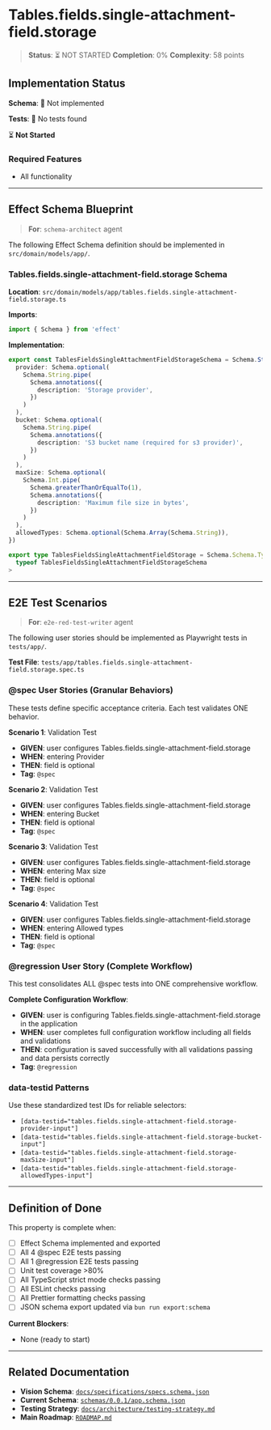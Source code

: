 # Tables.fields.single-attachment-field.storage

> **Status**: ⏳ NOT STARTED
> **Completion**: 0%
> **Complexity**: 58 points

## Implementation Status

**Schema**: 🔴 Not implemented

**Tests**: 🔴 No tests found

⏳ **Not Started**

### Required Features

- All functionality

---

## Effect Schema Blueprint

> **For**: `schema-architect` agent

The following Effect Schema definition should be implemented in `src/domain/models/app/`.

### Tables.fields.single-attachment-field.storage Schema

**Location**: `src/domain/models/app/tables.fields.single-attachment-field.storage.ts`

**Imports**:

```typescript
import { Schema } from 'effect'
```

**Implementation**:

```typescript
export const TablesFieldsSingleAttachmentFieldStorageSchema = Schema.Struct({
  provider: Schema.optional(
    Schema.String.pipe(
      Schema.annotations({
        description: 'Storage provider',
      })
    )
  ),
  bucket: Schema.optional(
    Schema.String.pipe(
      Schema.annotations({
        description: 'S3 bucket name (required for s3 provider)',
      })
    )
  ),
  maxSize: Schema.optional(
    Schema.Int.pipe(
      Schema.greaterThanOrEqualTo(1),
      Schema.annotations({
        description: 'Maximum file size in bytes',
      })
    )
  ),
  allowedTypes: Schema.optional(Schema.Array(Schema.String)),
})

export type TablesFieldsSingleAttachmentFieldStorage = Schema.Schema.Type<
  typeof TablesFieldsSingleAttachmentFieldStorageSchema
>
```

---

## E2E Test Scenarios

> **For**: `e2e-red-test-writer` agent

The following user stories should be implemented as Playwright tests in `tests/app/`.

**Test File**: `tests/app/tables.fields.single-attachment-field.storage.spec.ts`

### @spec User Stories (Granular Behaviors)

These tests define specific acceptance criteria. Each test validates ONE behavior.

**Scenario 1**: Validation Test

- **GIVEN**: user configures Tables.fields.single-attachment-field.storage
- **WHEN**: entering Provider
- **THEN**: field is optional
- **Tag**: `@spec`

**Scenario 2**: Validation Test

- **GIVEN**: user configures Tables.fields.single-attachment-field.storage
- **WHEN**: entering Bucket
- **THEN**: field is optional
- **Tag**: `@spec`

**Scenario 3**: Validation Test

- **GIVEN**: user configures Tables.fields.single-attachment-field.storage
- **WHEN**: entering Max size
- **THEN**: field is optional
- **Tag**: `@spec`

**Scenario 4**: Validation Test

- **GIVEN**: user configures Tables.fields.single-attachment-field.storage
- **WHEN**: entering Allowed types
- **THEN**: field is optional
- **Tag**: `@spec`

### @regression User Story (Complete Workflow)

This test consolidates ALL @spec tests into ONE comprehensive workflow.

**Complete Configuration Workflow**:

- **GIVEN**: user is configuring Tables.fields.single-attachment-field.storage in the application
- **WHEN**: user completes full configuration workflow including all fields and validations
- **THEN**: configuration is saved successfully with all validations passing and data persists correctly
- **Tag**: `@regression`

### data-testid Patterns

Use these standardized test IDs for reliable selectors:

- `[data-testid="tables.fields.single-attachment-field.storage-provider-input"]`
- `[data-testid="tables.fields.single-attachment-field.storage-bucket-input"]`
- `[data-testid="tables.fields.single-attachment-field.storage-maxSize-input"]`
- `[data-testid="tables.fields.single-attachment-field.storage-allowedTypes-input"]`

---

## Definition of Done

This property is complete when:

- [ ] Effect Schema implemented and exported
- [ ] All 4 @spec E2E tests passing
- [ ] All 1 @regression E2E tests passing
- [ ] Unit test coverage >80%
- [ ] All TypeScript strict mode checks passing
- [ ] All ESLint checks passing
- [ ] All Prettier formatting checks passing
- [ ] JSON schema export updated via `bun run export:schema`

**Current Blockers**:

- None (ready to start)

---

## Related Documentation

- **Vision Schema**: [`docs/specifications/specs.schema.json`](../specs.schema.json)
- **Current Schema**: [`schemas/0.0.1/app.schema.json`](../../schemas/0.0.1/app.schema.json)
- **Testing Strategy**: [`docs/architecture/testing-strategy.md`](../../architecture/testing-strategy.md)
- **Main Roadmap**: [`ROADMAP.md`](../../../ROADMAP.md)
